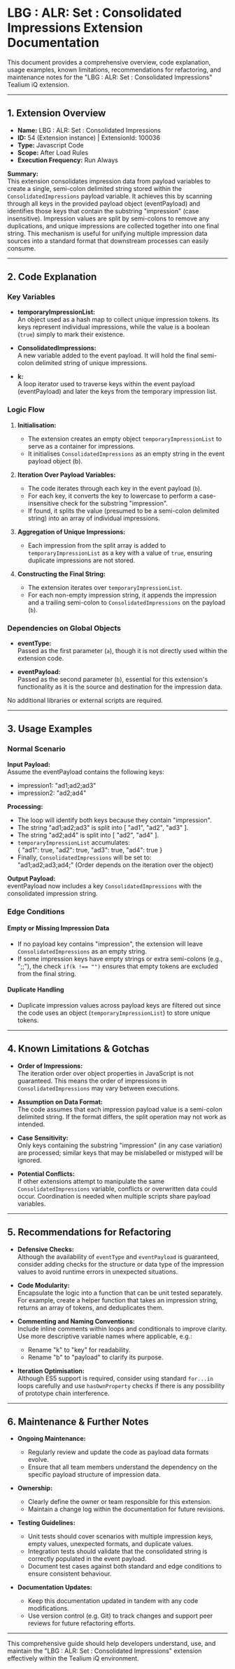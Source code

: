 # LBG : ALR: Set : Consolidated Impressions Extension Documentation

This document provides a comprehensive overview, code explanation, usage examples, known limitations, recommendations for refactoring, and maintenance notes for the "LBG : ALR: Set : Consolidated Impressions" Tealium iQ extension.

---

## 1. Extension Overview

- **Name:** LBG : ALR: Set : Consolidated Impressions
- **ID:** 54 (Extension instance) | ExtensionId: 100036
- **Type:** Javascript Code
- **Scope:** After Load Rules
- **Execution Frequency:** Run Always

**Summary:**  
This extension consolidates impression data from payload variables to create a single, semi-colon delimited string stored within the `ConsolidatedImpressions` payload variable. It achieves this by scanning through all keys in the provided payload object (eventPayload) and identifies those keys that contain the substring "impression" (case insensitive). Impression values are split by semi-colons to remove any duplications, and unique impressions are collected together into one final string. This mechanism is useful for unifying multiple impression data sources into a standard format that downstream processes can easily consume.

---

## 2. Code Explanation

### Key Variables

- **temporaryImpressionList:**  
  An object used as a hash map to collect unique impression tokens. Its keys represent individual impressions, while the value is a boolean (`true`) simply to mark their existence.

- **ConsolidatedImpressions:**  
  A new variable added to the event payload. It will hold the final semi-colon delimited string of unique impressions.

- **k:**  
  A loop iterator used to traverse keys within the event payload (eventPayload) and later the keys from the temporary impression list.

### Logic Flow

1. **Initialisation:**  
   - The extension creates an empty object `temporaryImpressionList` to serve as a container for impressions.
   - It initialises `ConsolidatedImpressions` as an empty string in the event payload object (b).

2. **Iteration Over Payload Variables:**  
   - The code iterates through each key in the event payload (`b`).  
   - For each key, it converts the key to lowercase to perform a case-insensitive check for the substring "impression".  
   - If found, it splits the value (presumed to be a semi-colon delimited string) into an array of individual impressions.

3. **Aggregation of Unique Impressions:**  
   - Each impression from the split array is added to `temporaryImpressionList` as a key with a value of `true`, ensuring duplicate impressions are not stored.

4. **Constructing the Final String:**  
   - The extension iterates over `temporaryImpressionList`.  
   - For each non-empty impression string, it appends the impression and a trailing semi-colon to `ConsolidatedImpressions` on the payload (`b`).

### Dependencies on Global Objects

- **eventType:**  
  Passed as the first parameter (`a`), though it is not directly used within the extension code.

- **eventPayload:**  
  Passed as the second parameter (`b`), essential for this extension's functionality as it is the source and destination for the impression data.

No additional libraries or external scripts are required.

---

## 3. Usage Examples

### Normal Scenario

**Input Payload:**  
Assume the eventPayload contains the following keys:
- impression1: "ad1;ad2;ad3"
- impression2: "ad2;ad4"

**Processing:**
- The loop will identify both keys because they contain "impression".
- The string "ad1;ad2;ad3" is split into [ "ad1", "ad2", "ad3" ].
- The string "ad2;ad4" is split into [ "ad2", "ad4" ].
- `temporaryImpressionList` accumulates:  
  { "ad1": true, "ad2": true, "ad3": true, "ad4": true }
- Finally, `ConsolidatedImpressions` will be set to:  
  "ad1;ad2;ad3;ad4;" (Order depends on the iteration over the object)

**Output Payload:**  
eventPayload now includes a key `ConsolidatedImpressions` with the consolidated impression string.

### Edge Conditions

#### Empty or Missing Impression Data
- If no payload key contains "impression", the extension will leave `ConsolidatedImpressions` as an empty string.
- If some impression keys have empty strings or extra semi-colons (e.g., ";;"), the check `if(k !== "")` ensures that empty tokens are excluded from the final string.

#### Duplicate Handling
- Duplicate impression values across payload keys are filtered out since the code uses an object (`temporaryImpressionList`) to store unique tokens.

---

## 4. Known Limitations & Gotchas

- **Order of Impressions:**  
  The iteration order over object properties in JavaScript is not guaranteed. This means the order of impressions in `ConsolidatedImpressions` may vary between executions.

- **Assumption on Data Format:**  
  The code assumes that each impression payload value is a semi-colon delimited string. If the format differs, the split operation may not work as intended.

- **Case Sensitivity:**  
  Only keys containing the substring "impression" (in any case variation) are processed; similar keys that may be mislabelled or mistyped will be ignored.

- **Potential Conflicts:**  
  If other extensions attempt to manipulate the same `ConsolidatedImpressions` variable, conflicts or overwritten data could occur. Coordination is needed when multiple scripts share payload variables.

---

## 5. Recommendations for Refactoring

- **Defensive Checks:**  
  Although the availability of `eventType` and `eventPayload` is guaranteed, consider adding checks for the structure or data type of the impression values to avoid runtime errors in unexpected situations.

- **Code Modularity:**  
  Encapsulate the logic into a function that can be unit tested separately. For example, create a helper function that takes an impression string, returns an array of tokens, and deduplicates them.

- **Commenting and Naming Conventions:**  
  Include inline comments within loops and conditionals to improve clarity. Use more descriptive variable names where applicable, e.g.:
  - Rename "k" to "key" for readability.
  - Rename "b" to "payload" to clarify its purpose.

- **Iteration Optimisation:**  
  Although ES5 support is required, consider using standard `for...in` loops carefully and use `hasOwnProperty` checks if there is any possibility of prototype chain interference.

---

## 6. Maintenance & Further Notes

- **Ongoing Maintenance:**  
  - Regularly review and update the code as payload data formats evolve.  
  - Ensure that all team members understand the dependency on the specific payload structure of impression data.

- **Ownership:**  
  - Clearly define the owner or team responsible for this extension.  
  - Maintain a change log within the documentation for future revisions.

- **Testing Guidelines:**  
  - Unit tests should cover scenarios with multiple impression keys, empty values, unexpected formats, and duplicate values.
  - Integration tests should validate that the consolidated string is correctly populated in the event payload.
  - Document test cases against both standard and edge conditions to ensure consistent behaviour.

- **Documentation Updates:**  
  - Keep this documentation updated in tandem with any code modifications.  
  - Use version control (e.g. Git) to track changes and support peer reviews for future refactoring efforts.

---

This comprehensive guide should help developers understand, use, and maintain the "LBG : ALR: Set : Consolidated Impressions" extension effectively within the Tealium iQ environment.